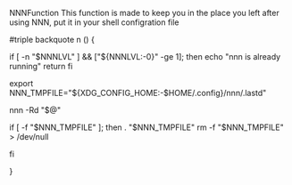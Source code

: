 NNNFunction
This function is made to keep you in the place you left after using NNN, put it in your shell configration file

#triple backquote
n ()
{

if [ -n "$NNNLVL" ] && ["${NNNLVL:-0}" -ge 1]; then 
echo "nnn is already running"
return
fi 

export NNN_TMPFILE="${XDG_CONFIG_HOME:-$HOME/.config}/nnn/.lastd"

nnn -Rd "$@"

if [ -f "$NNN_TMPFILE" ]; then 
      . "$NNN_TMPFILE"
      rm -f "$NNN_TMPFILE" > /dev/null

fi 

}
